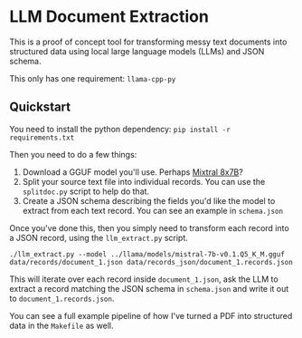# LLM Document Extraction

This is a proof of concept tool for transforming messy text documents into structured data using local large language models (LLMs) and JSON schema.

This only has one requirement: `llama-cpp-py`

## Quickstart

You need to install the python dependency: `pip install -r requirements.txt`

Then you need to do a few things:

1. Download a GGUF model you'll use. Perhaps [Mixtral 8x7B](https://huggingface.co/TheBloke/Mixtral-8x7B-v0.1-GGUF)?
2. Split your source text file into individual records. You can use the `splitdoc.py` script to help do that.
3. Create a JSON schema describing the fields you'd like the model to extract from each text record. You can see an example in `schema.json`

Once you've done this, then you simply need to transform each record into a JSON record, using the `llm_extract.py` script.

```
./llm_extract.py --model ../llama/models/mistral-7b-v0.1.Q5_K_M.gguf data/records/document_1.json data/records_json/document_1.records.json
```

This will iterate over each record inside `document_1.json`, ask the LLM to extract a record matching the JSON schema in `schema.json` and write it out to `document_1.records.json`.

You can see a full example pipeline of how I've turned a PDF into structured data in the `Makefile` as well.
